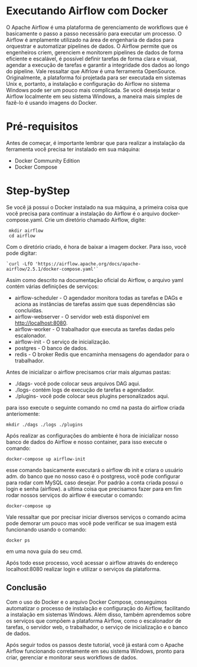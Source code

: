 # Executando Airflow com Docker
O Apache Airflow é uma plataforma de gerenciamento de workflows que é basicamente o passo a passo necessário para executar um processo. O Airflow é amplamente utilizado na área de engenharia de dados para orquestrar e automatizar pipelines de dados. O Airflow permite que os engenheiros criem, gerenciem e monitorem pipelines de dados de forma eficiente e escalável, é possível definir tarefas de forma clara e visual, agendar a execução de tarefas e garantir a integridade dos dados ao longo do pipeline.  Vale ressaltar que Aifrlow é uma ferramenta OpenSource. Originalmente, a plataforma foi projetada para ser executada em sistemas Unix e, portanto, a instalação e configuração do Airflow no sistema Windows pode ser um pouco mais complicada. Se você deseja testar o Airflow localmente em seu sistema Windows, a maneira mais simples de fazê-lo é usando imagens do Docker. 

# Pré-requisitos

Antes de começar, é importante lembrar que para realizar a instalação da ferramenta você precisa ter instalado em sua máquina:
-   Docker Community Edition
-   Docker Compose

# Step-byStep
Se você já possui o Docker instalado na sua máquina, a primeira coisa que você precisa para continuar a instalação do Airflow é o arquivo docker-compose.yaml. Crie um diretório chamado Airflow, digite:

     mkdir airflow
     cd airflow
  
 Com o diretório criado, é hora de baixar a imagem docker. Para isso, você pode digitar:

    `curl -LfO 'https://airflow.apache.org/docs/apache-airflow/2.5.1/docker-compose.yaml'`
Assim como descrito na documentação oficial do Airflow, o arquivo yaml contém várias definições de serviços:

-   airflow-scheduler - O agendador monitora todas as tarefas e DAGs e aciona as instâncias de tarefas assim que suas dependências são concluídas.
-   airflow-webserver - O servidor web está disponível em [http://localhost:8080](http://localhost:8080/).
-   airflow-worker - O trabalhador que executa as tarefas dadas pelo escalonador.
-   airflow-init - O serviço de inicialização.
-   postgres - O banco de dados.
-   redis - O broker Redis que encaminha mensagens do agendador para o trabalhador.

Antes de inicializar o airflow precisamos criar mais algumas pastas:
- ./dags- você pode colocar seus arquivos DAG aqui.
- ./logs- contém logs de execução de tarefas e agendador.
- ./plugins- você pode colocar seus plugins personalizados aqui.

para isso execute o seguinte comando no cmd na pasta do airflow criada anteriomente:

    mkdir ./dags ./logs ./plugins

Após realizar as configurações do ambiente é hora de inicializar nosso banco de dados do Airflow e nosso container, para isso execute o comando:

    docker-compose up airflow-init

esse comando basicamente executará o airflow db init e criara o usuário adm. do banco que no nosso caso é o postgress, você pode configurar para rodar com MySQL caso desejar. Por padrão a conta criada possui o login e senha (airflow). a ultima coisa que precisamos fazer para em fim rodar nossos serviços do airflow é executar o comando: 

    docker-compose up

Vale ressaltar que por precisar iniciar diversos serviços o comando acima pode demorar um pouco mas você pode verificar se sua imagem está funcionando usando o comando:

    docker ps

em uma nova guia do seu cmd.

Após todo esse processo, você acessar o airflow através do endereço localhost:8080 realizar login e utilizar o serviços da plataforma.

## Conclusão

Com o uso do Docker e o arquivo Docker Compose, conseguimos automatizar o processo de instalação e configuração do Airflow, facilitando a instalação em sistemas Windows. Além disso, também aprendemos sobre os serviços que compõem a plataforma Airflow, como o escalonador de tarefas, o servidor web, o trabalhador, o serviço de inicialização e o banco de dados.

Após seguir todos os passos deste tutorial, você já estará com o Apache Airflow funcionando corretamente em seu sistema Windows, pronto para criar, gerenciar e monitorar seus workflows de dados.